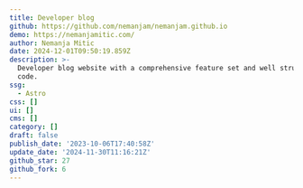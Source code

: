 ```yaml
---
title: Developer blog
github: https://github.com/nemanjam/nemanjam.github.io
demo: https://nemanjamitic.com/
author: Nemanja Mitic
date: 2024-12-01T09:50:19.859Z
description: >-
  Developer blog website with a comprehensive feature set and well structured
  code.
ssg:
  - Astro
css: []
ui: []
cms: []
category: []
draft: false
publish_date: '2023-10-06T17:40:58Z'
update_date: '2024-11-30T11:16:21Z'
github_star: 27
github_fork: 6
---
```


